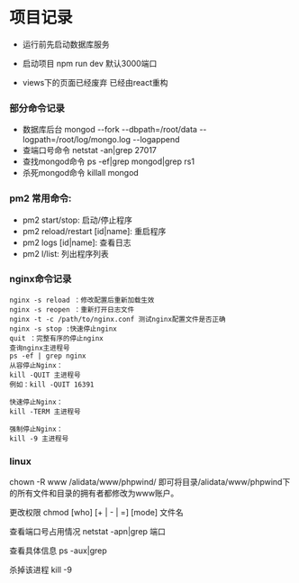 # 项目记录


- 运行前先启动数据库服务

- 启动项目 npm run dev  默认3000端口

- views下的页面已经废弃  已经由react重构

### 部分命令记录
* 数据库后台  mongod --fork --dbpath=/root/data --logpath=/root/log/mongo.log --logappend
* 查端口号命令 netstat -an|grep 27017
* 查找mongod命令 ps -ef|grep mongod|grep rs1
* 杀死mongod命令 killall mongod
### pm2 常用命令:
* pm2 start/stop: 启动/停止程序
* pm2 reload/restart [id|name]: 重启程序
* pm2 logs [id|name]: 查看日志
* pm2 l/list: 列出程序列表
### nginx命令记录
```
nginx -s reload ：修改配置后重新加载生效
nginx -s reopen ：重新打开日志文件
nginx -t -c /path/to/nginx.conf 测试nginx配置文件是否正确
nginx -s stop :快速停止nginx
quit ：完整有序的停止nginx
查询nginx主进程号
ps -ef | grep nginx
从容停止Nginx：
kill -QUIT 主进程号  
例如：kill -QUIT 16391

快速停止Nginx：
kill -TERM 主进程号  

强制停止Nginx：
kill -9 主进程号 
```


### linux
chown -R www /alidata/www/phpwind/
即可将目录/alidata/www/phpwind下的所有文件和目录的拥有者都修改为www账户。

更改权限
chmod [who] [+ | - | =] [mode] 文件名

查看端口号占用情况
netstat -apn|grep 端口

查看具体信息   ps -aux|grep <pid>  

杀掉该进程
kill -9 <pid>  